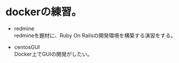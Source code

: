 # dockerの練習。

* redmine  
  redmineを題材に、Ruby On Railsの開発環境を構築する演習をする。  

* centosGUI  
  Docker上でGUIの開発がしたい。  
